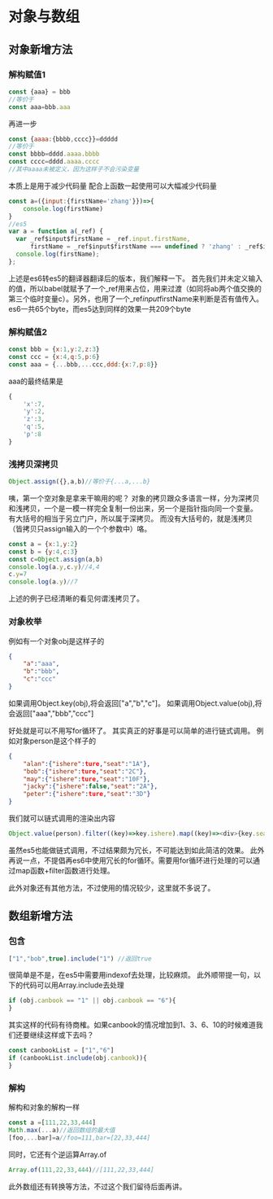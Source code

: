 # 对象与数组
## 对象新增方法
### 解构赋值1
```js
const {aaa} = bbb
//等价于
const aaa=bbb.aaa
```
再进一步
```js
const {aaaa:{bbbb,cccc}}=ddddd
//等价于
const bbbb=dddd.aaaa.bbbb
const cccc=dddd.aaaa.cccc
//其中aaaa未被定义，因为这样子不会污染变量
```
本质上是用于减少代码量
配合上函数一起使用可以大幅减少代码量
```js
const a=({input:{firstName='zhang'}})=>{
    console.log(firstName)
}
//es5
var a = function a(_ref) {
  var _ref$input$firstName = _ref.input.firstName,
      firstName = _ref$input$firstName === undefined ? 'zhang' : _ref$input$firstName;
  console.log(firstName);
};
```
上述是es6转es5的翻译器翻译后的版本，我们解释一下。
首先我们并未定义输入的值，所以babel就赋予了一个_ref用来占位，用来过渡（如同将ab两个值交换的第三个临时变量c）。另外，也用了一个_ref$input$firstName来判断是否有值传入。
es6一共65个byte，而es5达到同样的效果一共209个byte
### 解构赋值2
```js
const bbb = {x:1,y:2,z:3}
const ccc = {x:4,q:5,p:6}
const aaa = {...bbb,...ccc,ddd:{x:7,p:8}}
```
aaa的最终结果是
```js
{
    'x':7,
    'y':2,
    'z':3,
    'q':5,
    'p':8
}
```
### 浅拷贝深拷贝
```js
Object.assign({},a,b)//等价于{...a,...b}
```
咦，第一个空对象是拿来干嘛用的呢？
对象的拷贝跟众多语言一样，分为深拷贝和浅拷贝，一个是一模一样完全复制一份出来，另一个是指针指向同一个变量。
有大括号的相当于另立门户，所以属于深拷贝。
而没有大括号的，就是浅拷贝（皆拷贝只assign输入的一个个参数中）咯。
```js
const a = {x:1,y:2}
const b = {y:4,c:3}
const c=Object.assign(a,b)
console.log(a.y,c.y)//4,4
c.y=7
console.log(a.y)//7
```
上述的例子已经清晰的看见何谓浅拷贝了。

### 对象枚举
例如有一个对象obj是这样子的
```json
{
    "a":"aaa",
    "b":"bbb",
    "c":"ccc"
}
```
如果调用Object.key(obj),将会返回["a","b","c"]。
如果调用Object.value(obj),将会返回["aaa","bbb","ccc"]

好处就是可以不用写for循环了。
其实真正的好事是可以简单的进行链式调用。
例如对象person是这个样子的
```json
{
    "alan":{"ishere":ture,"seat":"1A"},
    "bob":{"ishere":ture,"seat":"2C"},
    "may":{"ishere":ture,"seat":"10F"},
    "jacky":{"ishere":false,"seat":"2A"},
    "peter":{"ishere":ture,"seat":"3D"}
}
```
我们就可以链式调用的渲染出内容
```js
Object.value(person).filter((key)=>key.ishere).map((key)=><div>{key.seat}</div>)
```
虽然es5也能做链式调用，不过结果颇为冗长，不可能达到如此简洁的效果。
此外再说一点，不提倡再es6中使用冗长的for循环。需要用for循环进行处理的可以通过map函数+filter函数进行处理。

此外对象还有其他方法，不过使用的情况较少，这里就不多说了。
## 数组新增方法
### 包含
```js
["1","bob",true].include("1") //返回true
```
很简单是不是，在es5中需要用indexof去处理，比较麻烦。
此外顺带提一句，以下的代码可以用Array.include去处理
```js
if (obj.canbook == "1" || obj.canbook == "6"){
}
```
其实这样的代码有待商榷。如果canbook的情况增加到1、3、6、10的时候难道我们还要继续这样或下去吗？
```js
const canbookList = ["1","6"]
if (canbookList.include(obj.canbook)){
}
```

### 解构
解构和对象的解构一样
```js
const a =[111,22,33,444]
Math.max(...a)//返回数组的最大值
[foo,...bar]=a//foo=111,bar=[22,33,444]
```
同时，它还有个逆运算Array.of
```js
Array.of(111,22,33,444)//[111,22,33,444]
```
此外数组还有转换等方法，不过这个我们留待后面再讲。